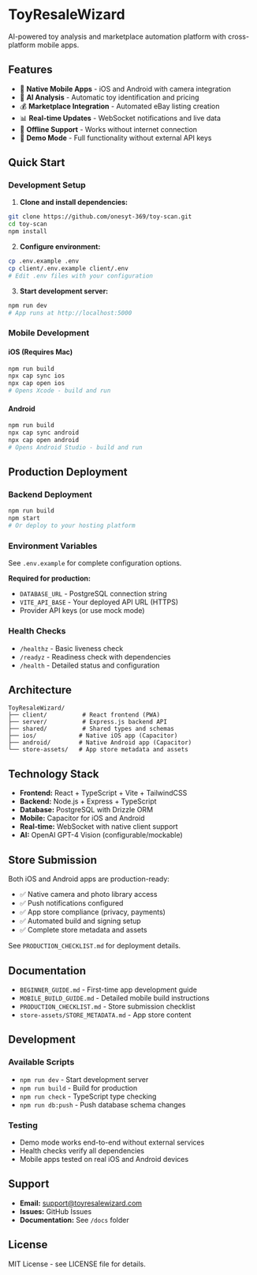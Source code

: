 # ToyResaleWizard

AI-powered toy analysis and marketplace automation platform with cross-platform mobile apps.

## Features

- 📱 **Native Mobile Apps** - iOS and Android with camera integration
- 🤖 **AI Analysis** - Automatic toy identification and pricing
- 💰 **Marketplace Integration** - Automated eBay listing creation  
- 📊 **Real-time Updates** - WebSocket notifications and live data
- 🔄 **Offline Support** - Works without internet connection
- 🎯 **Demo Mode** - Full functionality without external API keys

## Quick Start

### Development Setup

1. **Clone and install dependencies:**
```bash
git clone https://github.com/onesyt-369/toy-scan.git
cd toy-scan
npm install
```

2. **Configure environment:**
```bash
cp .env.example .env
cp client/.env.example client/.env
# Edit .env files with your configuration
```

3. **Start development server:**
```bash
npm run dev
# App runs at http://localhost:5000
```

### Mobile Development

#### iOS (Requires Mac)
```bash
npm run build
npx cap sync ios
npx cap open ios
# Opens Xcode - build and run
```

#### Android
```bash
npm run build  
npx cap sync android
npx cap open android
# Opens Android Studio - build and run
```

## Production Deployment

### Backend Deployment
```bash
npm run build
npm start
# Or deploy to your hosting platform
```

### Environment Variables
See `.env.example` for complete configuration options.

**Required for production:**
- `DATABASE_URL` - PostgreSQL connection string
- `VITE_API_BASE` - Your deployed API URL (HTTPS)
- Provider API keys (or use mock mode)

### Health Checks
- `/healthz` - Basic liveness check
- `/readyz` - Readiness check with dependencies  
- `/health` - Detailed status and configuration

## Architecture

```
ToyResaleWizard/
├── client/          # React frontend (PWA)
├── server/          # Express.js backend API
├── shared/          # Shared types and schemas
├── ios/            # Native iOS app (Capacitor)
├── android/        # Native Android app (Capacitor)
└── store-assets/   # App store metadata and assets
```

## Technology Stack

- **Frontend:** React + TypeScript + Vite + TailwindCSS
- **Backend:** Node.js + Express + TypeScript  
- **Database:** PostgreSQL with Drizzle ORM
- **Mobile:** Capacitor for iOS and Android
- **Real-time:** WebSocket with native client support
- **AI:** OpenAI GPT-4 Vision (configurable/mockable)

## Store Submission

Both iOS and Android apps are production-ready:

- ✅ Native camera and photo library access
- ✅ Push notifications configured
- ✅ App store compliance (privacy, payments)
- ✅ Automated build and signing setup
- ✅ Complete store metadata and assets

See `PRODUCTION_CHECKLIST.md` for deployment details.

## Documentation

- `BEGINNER_GUIDE.md` - First-time app development guide
- `MOBILE_BUILD_GUIDE.md` - Detailed mobile build instructions
- `PRODUCTION_CHECKLIST.md` - Store submission checklist
- `store-assets/STORE_METADATA.md` - App store content

## Development

### Available Scripts
- `npm run dev` - Start development server
- `npm run build` - Build for production
- `npm run check` - TypeScript type checking
- `npm run db:push` - Push database schema changes

### Testing
- Demo mode works end-to-end without external services
- Health checks verify all dependencies
- Mobile apps tested on real iOS and Android devices

## Support

- **Email:** support@toyresalewizard.com
- **Issues:** GitHub Issues
- **Documentation:** See `/docs` folder

## License

MIT License - see LICENSE file for details.